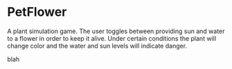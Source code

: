 # PetFlower
A plant simulation game. The user toggles between providing sun and water to a flower in order to keep it alive. Under certain conditions the plant will change color and the water and sun levels will indicate danger.


blah
